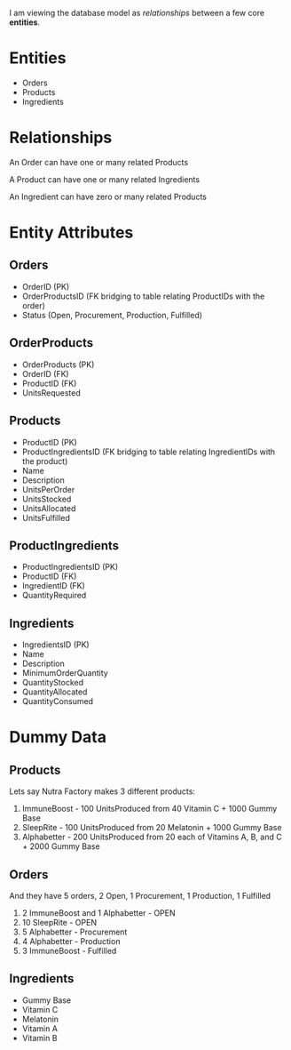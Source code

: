 I am viewing the database model as _relationships_ between a few core **entities**.

# Entities

- Orders
- Products
- Ingredients

# Relationships

An Order can have one or many related Products

A Product can have one or many related Ingredients

An Ingredient can have zero or many related Products

# Entity Attributes

## Orders

- OrderID (PK)
- OrderProductsID (FK bridging to table relating ProductIDs with the order)
- Status (Open, Procurement, Production, Fulfilled)

## OrderProducts

- OrderProducts (PK)
- OrderID (FK)
- ProductID (FK)
- UnitsRequested

## Products

- ProductID (PK)
- ProductIngredientsID (FK bridging to table relating IngredientIDs with the product)
- Name
- Description
- UnitsPerOrder
- UnitsStocked
- UnitsAllocated
- UnitsFulfilled

## ProductIngredients

- ProductIngredientsID (PK)
- ProductID (FK)
- IngredientID (FK)
- QuantityRequired

## Ingredients

- IngredientsID (PK)
- Name
- Description
- MinimumOrderQuantity
- QuantityStocked
- QuantityAllocated
- QuantityConsumed

# Dummy Data

## Products

Lets say Nutra Factory makes 3 different products:

1. ImmuneBoost - 100 UnitsProduced from 40 Vitamin C + 1000 Gummy Base
2. SleepRite - 100 UnitsProduced from 20 Melatonin + 1000 Gummy Base
3. Alphabetter - 200 UnitsProduced from 20 each of Vitamins A, B, and C + 2000 Gummy Base

## Orders

And they have 5 orders, 2 Open, 1 Procurement, 1 Production, 1 Fulfilled

1. 2 ImmuneBoost and 1 Alphabetter - OPEN
2. 10 SleepRite - OPEN
3. 5 Alphabetter - Procurement
4. 4 Alphabetter - Production
5. 3 ImmuneBoost - Fulfilled

## Ingredients

- Gummy Base
- Vitamin C
- Melatonin
- Vitamin A
- Vitamin B
